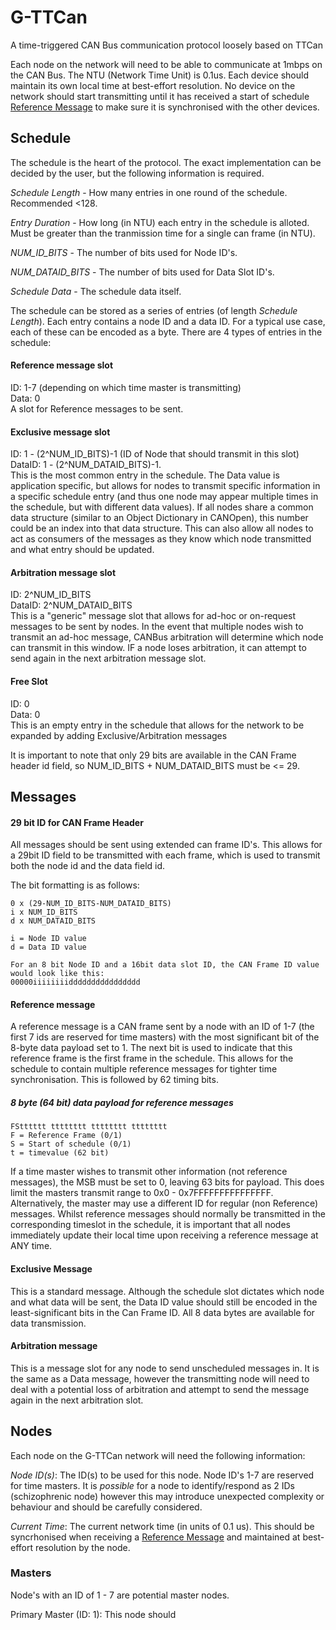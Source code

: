 # G-TTCan
A time-triggered CAN Bus communication protocol loosely based on TTCan

Each node on the network will need to be able to communicate at 1mbps on the CAN Bus.
The NTU (Network Time Unit) is 0.1us. Each device should maintain its own local time at best-effort resolution. No device on the network should start transmitting until it has received a start of schedule [Reference Message](reference-message) to make sure it is synchronised with the other devices.

## Schedule
The schedule is the heart of the protocol. The exact implementation can be decided by the user, but the following information is required.

*Schedule Length* - How many entries in one round of the schedule. Recommended <128.

*Entry Duration* - How long (in NTU) each entry in the schedule is alloted. Must be greater than the tranmission time for a single can frame (in NTU).

*NUM_ID_BITS* - The number of bits used for Node ID's.

*NUM_DATAID_BITS* - The number of bits used for Data Slot ID's.

*Schedule Data* - The schedule data itself.

The schedule can be stored as a series of entries (of length *Schedule Length*). Each entry contains a node ID and a data ID. For a typical use case, each of these can be encoded as a byte. There are 4 types of entries in the schedule:

#### Reference message slot
ID: 1-7 (depending on which time master is transmitting)\
Data: 0\
A slot for Reference messages to be sent.

#### Exclusive message slot
ID: 1 - (2^NUM_ID_BITS)-1 (ID of Node that should transmit in this slot)\
DataID: 1 - (2^NUM_DATAID_BITS)-1. \
This is the most common entry in the schedule. The Data value is application specific, but allows for nodes to transmit specific information in a specific schedule entry (and thus one node may appear multiple times in the schedule, but with different data values). If all nodes share a common data structure (similar to an Object Dictionary in CANOpen), this number could be an index into that data structure. This can also allow all nodes to act as consumers of the messages as they know which node transmitted and what entry should be updated.

#### Arbitration message slot
ID: 2^NUM_ID_BITS\
DataID: 2^NUM_DATAID_BITS\
This is a "generic" message slot that allows for ad-hoc or on-request messages to be sent by nodes. In the event that multiple nodes wish to transmit an ad-hoc message, CANBus arbitration will determine which node can transmit in this window. IF a node loses arbitration, it can attempt to send again in the next arbitration message slot.

#### Free Slot
ID: 0\
Data: 0\
This is an empty entry in the schedule that allows for the network to be expanded by adding Exclusive/Arbitration messages

It is important to note that only 29 bits are available in the CAN Frame header id field, so NUM_ID_BITS + NUM_DATAID_BITS must be <= 29.


## Messages

#### 29 bit ID for CAN Frame Header

All messages should be sent using extended can frame ID's. This allows for a 29bit ID field to be transmitted with each frame, which is used to transmit both the node id and the data field id.

The bit formatting is as follows:
```
0 x (29-NUM_ID_BITS-NUM_DATAID_BITS)
i x NUM_ID_BITS
d x NUM_DATAID_BITS

i = Node ID value
d = Data ID value

For an 8 bit Node ID and a 16bit data slot ID, the CAN Frame ID value would look like this:
00000iiiiiiiidddddddddddddddd
```

#### Reference message

A reference message is a CAN frame sent by a node with an ID of 1-7 (the first 7 ids are reserved for time masters) with the most significant bit of the 8-byte data payload set to 1. The next bit is used to indicate that this reference frame is the first frame in the schedule. This allows for the schedule to contain multiple reference messages for tighter time synchronisation. This is followed by 62 timing bits. 


##### 8 byte (64 bit) data payload for reference messages
```
FStttttt tttttttt tttttttt tttttttt
F = Reference Frame (0/1)
S = Start of schedule (0/1)
t = timevalue (62 bit)
```

If a time master wishes to transmit other information (not reference messages), the MSB must be set to 0, leaving 63 bits for payload. This does limit the masters transmit range to 0x0 - 0x7FFFFFFFFFFFFFFF. Alternatively, the master may use a different ID for regular (non Reference) messages. Whilst reference messages should normally be transmitted in the corresponding timeslot in the schedule, it is important that all nodes immediately update their local time upon receiving a reference message at ANY time.

#### Exclusive Message

This is a standard message. Although the schedule slot dictates which node and what data will be sent, the Data ID value should still be encoded in the least-significant bits in the Can Frame ID. All 8 data bytes are available for data transmission.

#### Arbitration message

This is a message slot for any node to send unscheduled messages in. It is the same as a Data message, however the transmitting node will need to deal with a potential loss of arbitration and attempt to send the message again in the next arbitration slot.

## Nodes

Each node on the G-TTCan network will need the following information:

*Node ID(s)*: The ID(s) to be used for this node. Node ID's 1-7 are reserved for time masters. It is *possible* for a node to identify/respond as 2 IDs (schizophrenic node) however this may introduce unexpected complexity or behaviour and should be carefully considered.

*Current Time*: The current network time (in units of 0.1 us). This should be syncrhonised when receiving a [Reference Message](reference-message) and maintained at best-effort resolution by the node.

### Masters

Node's with an ID of 1 - 7 are potential master nodes.

Primary Master (ID: 1): This node should 

